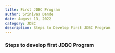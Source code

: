 ```yaml
---
title: First JDBC Program
author: Srinivas Dande
date: August 13, 2022
category: JDBC
description: Steps to Develop First JDBC Program
---
```


### Steps to develop first JDBC Program
